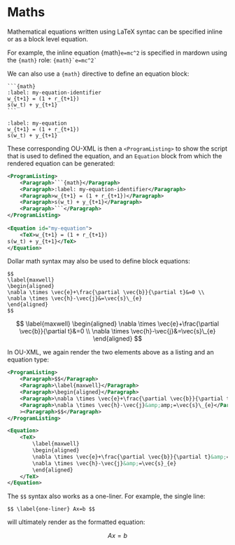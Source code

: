 # Maths

Mathematical equations written using LaTeX syntac can be specified inline or as a block level equation.

For example, the inline equation {math}`e=mc^2` is specified in mardown using the `{math}` role: `` {math}`e=mc^2` ``

We can also use a `{math}` directive to define an equation block:

````text
```{math}
:label: my-equation-identifier
w_{t+1} = (1 + r_{t+1})
s(w_t) + y_{t+1}
```
````

```{math}
:label: my-equation
w_{t+1} = (1 + r_{t+1})
s(w_t) + y_{t+1}
```


These corresponding OU-XML is then a `<ProgramListing>` to show the script that is used to defined the equation, and an `Equation` block from which the rendered equation can be generated:

```xml
<ProgramListing>
    <Paragraph>```{math}</Paragraph>
    <Paragraph>:label: my-equation-identifier</Paragraph>
    <Paragraph>w_{t+1} = (1 + r_{t+1})</Paragraph>
    <Paragraph>s(w_t) + y_{t+1}</Paragraph>
    <Paragraph>```</Paragraph>
</ProgramListing>
        
<Equation id="my-equation">
    <TeX>w_{t+1} = (1 + r_{t+1})
s(w_t) + y_{t+1}</TeX>
</Equation>
```

Dollar math syntax may also be used to define block equations:

```text
$$
\label{maxwell}
\begin{aligned}
\nabla \times \vec{e}+\frac{\partial \vec{b}}{\partial t}&=0 \\
\nabla \times \vec{h}-\vec{j}&=\vec{s}\_{e}
\end{aligned}
$$
```

$$
\label{maxwell}
\begin{aligned}
\nabla \times \vec{e}+\frac{\partial \vec{b}}{\partial t}&=0 \\
\nabla \times \vec{h}-\vec{j}&=\vec{s}\_{e}
\end{aligned}
$$

In OU-XML, we again render the two elements above as a listing and an equation type:

```xml
<ProgramListing>
    <Paragraph>$$</Paragraph>
    <Paragraph>\label{maxwell}</Paragraph>
    <Paragraph>\begin{aligned}</Paragraph>
    <Paragraph>\nabla \times \vec{e}+\frac{\partial \vec{b}}{\partial t}&amp;amp;=0 \\</Paragraph>
    <Paragraph>\nabla \times \vec{h}-\vec{j}&amp;amp;=\vec{s}\_{e}</Paragraph><Paragraph>\end{aligned}</Paragraph
    ><Paragraph>$$</Paragraph>
</ProgramListing>

<Equation>
    <TeX>
        \label{maxwell}
        \begin{aligned}
        \nabla \times \vec{e}+\frac{\partial \vec{b}}{\partial t}&amp;=0 \
        \nabla \times \vec{h}-\vec{j}&amp;=\vec{s}_{e}
        \end{aligned}
    </TeX>
</Equation>
```

The `$$` syntax also works as a one-liner. For example, the single line:

`$$ \label{one-liner} Ax=b $$`

will ultimately render as the formatted equation:

$$ \label{one-liner} Ax=b $$
